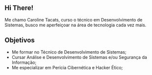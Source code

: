 ## Hi There!
Me chamo Caroline Tacats, curso o técnico em Desenvolvimento de Sistemas, busco me aperfeiçoar na área de tecnologia cada vez mais.


## Objetivos

 - Me formar no Técnico de Desenvolvimento de Sistemas; 
 - Cursar Análise e Desenvolvimento de Sistemas e/ou Segurança da Informação; 
 - Me especializar em Perícia Cibernética e Hacker Ético;
